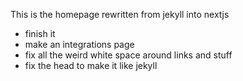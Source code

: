 This is the homepage rewritten from jekyll into nextjs 

- finish it
- make an integrations page
- fix all the weird white space around links and stuff
- fix the head to make it like jekyll